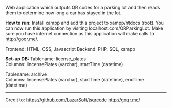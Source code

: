 Web application which outputs QR codes for a parking lot and then reads them to determine how long a car has stayed in the lot.

**How to run:**
Install xampp and add this project to xampp/htdocs (root). You can now run this application by visiting localhost.com/QRParkingLot. Make sure you have internet connection as this application will make calls to http://goqr.me/.

Frontend: HTML, CSS, Javascript
Backend: PHP, SQL, xampp

**Set-up DB:**
Tablename: license_plates  
Columns: lincensePlates (varchar), startTIme (datetime)

Tablename: archive  
Columns: lincensePlates (varchar), startTime (datetime), endTime (datetime)

---

Credit to:
https://github.com/LazarSoft/jsqrcode
http://goqr.me/
